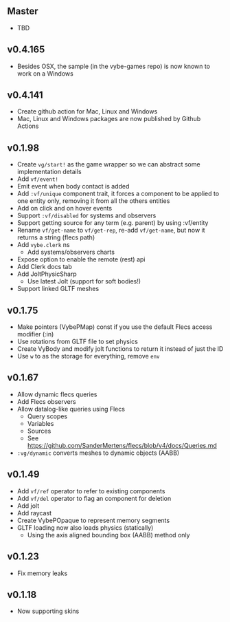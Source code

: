 ## Master

- TBD

## v0.4.165

- Besides OSX, the sample (in the vybe-games repo) is now known to work on a Windows

## v0.4.141

- Create github action for Mac, Linux and Windows
- Mac, Linux and Windows packages are now published by Github Actions

## v0.1.98

- Create `vg/start!` as the game wrapper so we can abstract some implementation details
- Add `vf/event!`
- Emit event when body contact is added
- Add `:vf/unique` component trait, it forces a component to be applied to one entity
  only, removing it from all the others entities
- Add on click and on hover events
- Support `:vf/disabled` for systems and observers
- Support getting source for any term (e.g. parent) by using :vf/entity
- Rename `vf/get-name` to `vf/get-rep`, re-add `vf/get-name`, but now it returns a string (flecs path)
- Add `vybe.clerk` ns
  - Add systems/observers charts
- Expose option to enable the remote (rest) api
- Add Clerk docs tab
- Add JoltPhysicSharp
  - Use latest Jolt (support for soft bodies!)
- Support linked GLTF meshes

## v0.1.75

- Make pointers (VybePMap) const if you use the default Flecs access modifier (:in)
- Use rotations from GLTF file to set physics
- Create VyBody and modify jolt functions to return it instead of just the ID
- Use `w` to as the storage for everything, remove `env`

## v0.1.67

- Allow dynamic flecs queries
- Add Flecs observers
- Allow datalog-like queries using Flecs
  - Query scopes
  - Variables
  - Sources
  - See https://github.com/SanderMertens/flecs/blob/v4/docs/Queries.md
- `:vg/dynamic` converts meshes to dynamic objects (AABB)

## v0.1.49

- Add `vf/ref` operator to refer to existing components
- Add `vf/del` operator to flag an component for deletion
- Add jolt
- Add raycast
- Create VybePOpaque to represent memory segments
- GLTF loading now also loads physics (statically)
  - Using the axis aligned bounding box (AABB) method only

## v0.1.23

- Fix memory leaks

## v0.1.18

- Now supporting skins

